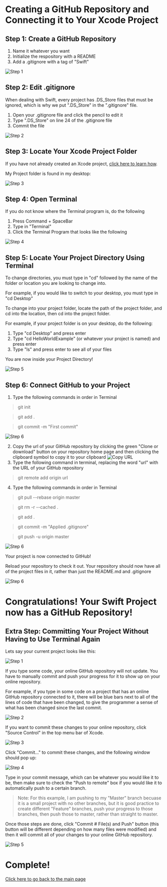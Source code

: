 # Creating a GitHub Repository and Connecting it to Your Xcode Project

## Step 1: Create a GitHub Repository

1. Name it whatever you want
2. Initialize the respository with a README 
3. Add a .gitignore with a tag of "Swift"

![](https://github.com/znpierucci/DigitalConceptTutorial/blob/master/images/Step1.png "Step 1")


## Step 2: Edit .gitignore

When dealing with Swift, every project has .DS_Store files that must be ignored, which is why we put ".DS_Store" in the ".gitignore" file.

1. Open your .gitignore file and click the pencil to edit it
2. Type ".DS_Store" on line 24 of the .gitignore file
3. Commit the file

![](https://github.com/znpierucci/DigitalConceptTutorial/blob/master/images/Step2.png "Step 2")

## Step 3: Locate Your Xcode Project Folder

If you have not already created an Xcode project, [click here to learn how](https://github.com/znpierucci/DigitalConceptTutorial/blob/master/XcodeTutorial.md).

My Project folder is found in my desktop:

![](https://github.com/znpierucci/DigitalConceptTutorial/blob/master/images/Step3.png "Step 3")

## Step 4: Open Terminal

If you do not know where the Terminal program is, do the following

1. Press Command + SpaceBar
2. Type in "Terminal"
3. Click the Terminal Program that looks like the following

![](https://github.com/znpierucci/DigitalConceptTutorial/blob/master/images/Step4.png "Step 4")

## Step 5: Locate Your Project Directory Using Terminal

To change directories, you must type in "cd" followed by the name of the folder or location you are looking to change into.

For example, if you would like to switch to your desktop, you must type in "cd Desktop"

To change into your project folder, locate the path of the project folder, and cd into the location, then cd into the project folder.

For example, if your project folder is on your desktop, do the following:

1. Type "cd Desktop" and press enter
2. Type "cd HelloWorldExample" (or whatever your project is named) and press enter
3. Type "ls" and press enter to see all of your files

You are now inside your Project Directory!

![](https://github.com/znpierucci/DigitalConceptTutorial/blob/master/images/Step5.png "Step 5")

## Step 6: Connect GitHub to your Project

1. Type the following commands in order in Terminal
>git init

>git add .

>git commit -m "First commit"


![](https://github.com/znpierucci/DigitalConceptTutorial/blob/master/images/Step6.png "Step 6")

2. Copy the url of your GitHub repository by clicking the green "Clone or download" button on your repository home page and then clicking the clipboard symbol to copy it to your clipboard
![](https://github.com/znpierucci/DigitalConceptTutorial/blob/master/images/CopyURL.png "Copy URL")
3. Type the following command in terminal, replacing the word "url" with the URL of your GitHub repository
>git remote add origin url 
4. Type the following commands in order in Terminal
>git pull --rebase origin master

>git rm -r --cached .

>git add .

>git commit -m "Applied .gitignore"

>git push -u origin master

![](https://github.com/znpierucci/DigitalConceptTutorial/blob/master/images/Step6p2.png "Step 6")

Your project is now connected to GitHub!

Reload your repository to check it out.
Your repository should now have all of the project files in it, rather than just the README.md and .gitignore

![](https://github.com/znpierucci/DigitalConceptTutorial/blob/master/images/Step6p3.png "Step 6")


# Congratulations! Your Swift Project now has a GitHub Repository!



## Extra Step: Committing Your Project Without Having to Use Terminal Again

Lets say your current project looks like this: 

![](https://github.com/znpierucci/DigitalConceptTutorial/blob/master/images/commit1.png "Step 1")

If you type some code, your online GitHub repository will not update. You have to manually commit and push your progress for it to show up on your online repository.

For example, if you type in some code on a project that has an online GitHub repository connected to it, there will be blue bars next to all of the lines of code that have been changed, to give the programmer a sense of what has been changed since the last commit. 

![](https://github.com/znpierucci/DigitalConceptTutorial/blob/master/images/commit2.png "Step 2")

If you want to commit these changes to your online repository, click "Source Control" in the top menu bar of Xcode.

![](https://github.com/znpierucci/DigitalConceptTutorial/blob/master/images/commit3.png "Step 3")

Click "Commit..." to commit these changes, and the following window should pop up:

![](https://github.com/znpierucci/DigitalConceptTutorial/blob/master/images/commit4.png "Step 4")

Type in your commit message, which can be whatever you would like it to be, then make sure to check the "Push to remote" box if you would like it to automatically push to a certain branch. 

>Note: For this example, I am pushing to my "Master" branch becuase it is a small project with no other branches, but it is good practice to create different "Feature" branches, push your progress to those branches, then push those to master, rather than straight to master.

Once those steps are done, click "Commit # File(s) and Push" button (this button will be different depending on how many files were modified) and then it will commit all of your changes to your online GitHub repository.

![](https://github.com/znpierucci/DigitalConceptTutorial/blob/master/images/commit5.png "Step 5")

# Complete!

[Click here to go back to the main page](https://github.com/znpierucci/DigitalConceptTutorial/blob/master/README.md)
